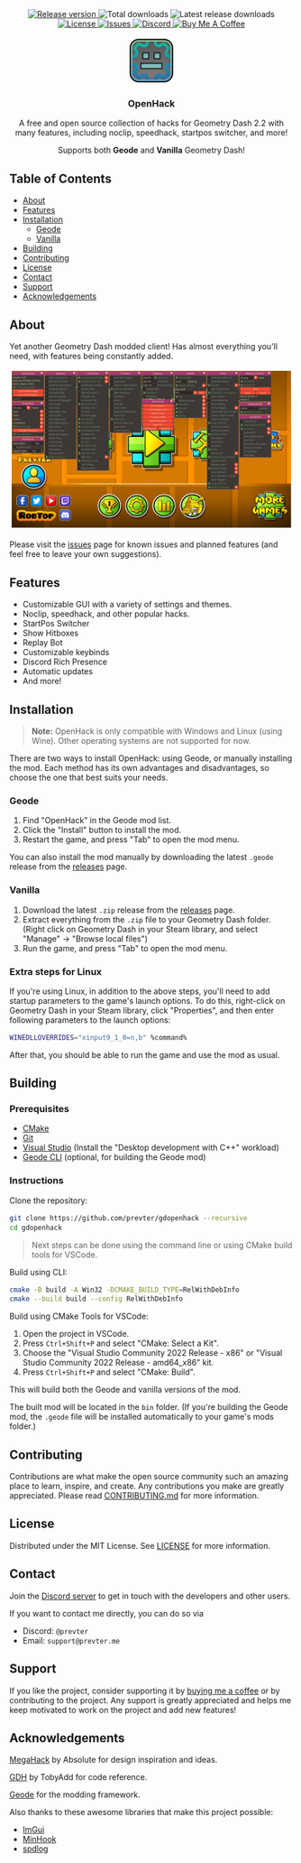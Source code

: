 <div align="center">
    <a href="https://github.com/prevter/gdopenhack/releases/latest">
          <img src="https://img.shields.io/github/v/release/prevter/gdopenhack" alt="Release version">
    </a>
    <img src="https://img.shields.io/github/downloads/prevter/gdopenhack/total" alt="Total downloads">
    <img src="https://img.shields.io/github/downloads/prevter/gdopenhack/latest/total" alt="Latest release downloads">
    <a href="LICENSE">
      <img src="https://img.shields.io/github/license/prevter/gdopenhack" alt="License">
    </a>
    <a href="https://github.com/prevter/gdopenhack/issues">
      <img src="https://img.shields.io/github/issues/prevter/gdopenhack" alt="Issues">
    </a>
    <a href="https://discord.gg/HaHn7RSJ4Q">
      <img src="https://img.shields.io/discord/1195179573122445312?label=discord&logo=discord" alt="Discord">
    </a>
    <a href="https://www.buymeacoffee.com/prevter">
      <img src="https://img.shields.io/badge/-buy_me_a%C2%A0coffee-gray?logo=buy-me-a-coffee" alt="Buy Me A Coffee">
    </a>
</div>
<br>
<div align="center">
   <a href="https://github.com/prevter/gdopenhack">
      <img src="logo.png" alt="Logo" width="80" height="80">
   </a>
   <h3 align="center">OpenHack</h3>
   <p align="center">
      A free and open source collection of hacks for Geometry Dash 2.2 with many features, including noclip, speedhack, startpos switcher, and more!
   </p>
</div>

<div align="center">
    Supports both <b>Geode</b> and <b>Vanilla</b> Geometry Dash!
</div>

## Table of Contents
- [About](#about)
- [Features](#features)
- [Installation](#installation)
    - [Geode](#geode)
    - [Vanilla](#vanilla)
- [Building](#building)
- [Contributing](#contributing)
- [License](#license)
- [Contact](#contact)
- [Support](#support)
- [Acknowledgements](#acknowledgements)

## About
Yet another Geometry Dash modded client! Has almost everything you'll need, with features being constantly added.

![Screenshot](screenshot.png)

Please visit the [issues](https://github.com/prevter/gdopenhack/issues) page for known issues and planned features (and feel free to leave your own suggestions).

## Features
- Customizable GUI with a variety of settings and themes.
- Noclip, speedhack, and other popular hacks.
- StartPos Switcher
- Show Hitboxes
- Replay Bot 
- Customizable keybinds
- Discord Rich Presence
- Automatic updates
- And more!

## Installation
> **Note:** OpenHack is only compatible with Windows and Linux (using Wine). Other operating systems are not supported for now.

There are two ways to install OpenHack: using Geode, or manually installing the mod. Each method has its own advantages and disadvantages, so choose the one that best suits your needs.

### Geode
1. Find "OpenHack" in the Geode mod list.
2. Click the "Install" button to install the mod.
3. Restart the game, and press "Tab" to open the mod menu.

You can also install the mod manually by downloading the latest `.geode` release from the [releases](https://github.com/prevter/gdopenhack/releases) page.

### Vanilla
1. Download the latest `.zip` release from the [releases](https://github.com/prevter/gdopenhack/releases) page.
2. Extract everything from the `.zip` file to your Geometry Dash folder. (Right click on Geometry Dash in your Steam library, and select "Manage" -> "Browse local files")
3. Run the game, and press "Tab" to open the mod menu.

### Extra steps for Linux
If you're using Linux, in addition to the above steps, you'll need to add startup parameters to the game's launch options. 
To do this, right-click on Geometry Dash in your Steam library, click "Properties", and then enter following parameters to the launch options:
```sh
WINEDLLOVERRIDES="xinput9_1_0=n,b" %command%
```
After that, you should be able to run the game and use the mod as usual.

## Building
### Prerequisites
- [CMake](https://cmake.org/download/)
- [Git](https://git-scm.com/downloads)
- [Visual Studio](https://visualstudio.microsoft.com/downloads/) (Install the "Desktop development with C++" workload)
- [Geode CLI](https://docs.geode-sdk.org/getting-started/geode-cli) (optional, for building the Geode mod)

### Instructions
Clone the repository:
```sh
git clone https://github.com/prevter/gdopenhack --recursive
cd gdopenhack
```

> Next steps can be done using the command line or using CMake build tools for VSCode.

Build using CLI:
```sh
cmake -B build -A Win32 -DCMAKE_BUILD_TYPE=RelWithDebInfo
cmake --build build --config RelWithDebInfo
```

Build using CMake Tools for VSCode:
1. Open the project in VSCode.
2. Press `Ctrl+Shift+P` and select "CMake: Select a Kit".
3. Choose the "Visual Studio Community 2022 Release - x86" or "Visual Studio Community 2022 Release - amd64_x86" kit.
4. Press `Ctrl+Shift+P` and select "CMake: Build".

This will build both the Geode and vanilla versions of the mod.

The built mod will be located in the `bin` folder.
(If you're building the Geode mod, the `.geode` file will be installed automatically to your game's mods folder.)

## Contributing
Contributions are what make the open source community such an amazing place to learn, inspire, and create. Any contributions you make are greatly appreciated.
Please read [CONTRIBUTING.md](CONTRIBUTING.md) for more information.

## License
Distributed under the MIT License. See [LICENSE](LICENSE) for more information.

## Contact
Join the [Discord server](https://discord.gg/HaHn7RSJ4Q) to get in touch with the developers and other users.

If you want to contact me directly, you can do so via
- Discord: `@prevter`
- Email: `support@prevter.me`

## Support
If you like the project, consider supporting it by [buying me a coffee](https://www.buymeacoffee.com/prevter) or by contributing to the project. Any support is greatly appreciated and helps me keep motivated to work on the project and add new features!

## Acknowledgements
[MegaHack](https://absolllute.com/store/view_mega_hack_pro) by Absolute for design inspiration and ideas.

[GDH](https://github.com/TobyAdd/GDH) by TobyAdd for code reference.

[Geode](https://geode-sdk.org/) for the modding framework.

Also thanks to these awesome libraries that make this project possible:
- [ImGui](https://github.com/ocornut/imgui)
- [MinHook](https://github.com/TsudaKageyu/minhook)
- [spdlog](https://github.com/gabime/spdlog)